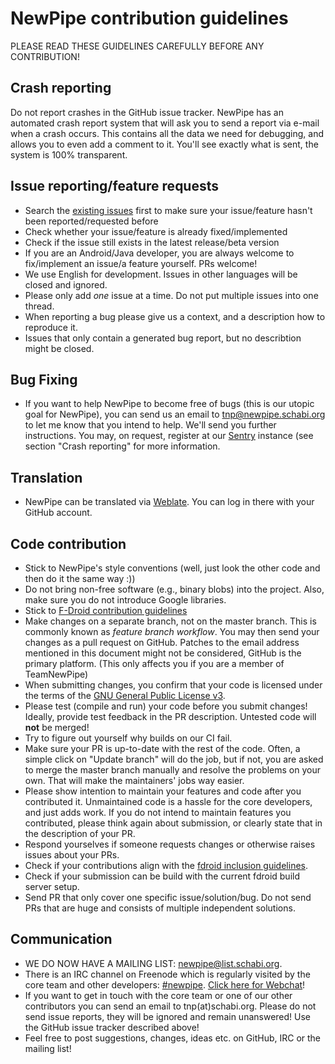 NewPipe contribution guidelines
===============================

PLEASE READ THESE GUIDELINES CAREFULLY BEFORE ANY CONTRIBUTION!

## Crash reporting

Do not report crashes in the GitHub issue tracker. NewPipe has an automated crash report system that will ask you to
send a report via e-mail when a crash occurs. This contains all the data we need for debugging, and allows you to even
add a comment to it. You'll see exactly what is sent, the system is 100% transparent.

## Issue reporting/feature requests

* Search the [existing issues](https://github.com/TeamNewPipe/NewPipe/issues) first to make sure your issue/feature
hasn't been reported/requested before
* Check whether your issue/feature is already fixed/implemented
* Check if the issue still exists in the latest release/beta version
* If you are an Android/Java developer, you are always welcome to fix/implement an issue/a feature yourself. PRs welcome!
* We use English for development. Issues in other languages will be closed and ignored.
* Please only add *one* issue at a time. Do not put multiple issues into one thread.
* When reporting a bug please give us a context, and a description how to reproduce it.
* Issues that only contain a generated bug report, but no describtion might be closed.

## Bug Fixing
* If you want to help NewPipe to become free of bugs (this is our utopic goal for NewPipe), you can send us an email to
tnp@newpipe.schabi.org to let me know that you intend to help. We'll send you further instructions. You may, on request,
register at our [Sentry](https://sentry.schabi.org) instance (see section "Crash reporting" for more information.

## Translation

* NewPipe can be translated via [Weblate](https://hosted.weblate.org/projects/newpipe/strings/). You can log in there
with your GitHub account.

## Code contribution

* Stick to NewPipe's style conventions (well, just look the other code and then do it the same way :))
* Do not bring non-free software (e.g., binary blobs) into the project. Also, make sure you do not introduce Google
  libraries.
* Stick to [F-Droid contribution guidelines](https://f-droid.org/wiki/page/Inclusion_Policy)
* Make changes on a separate branch, not on the master branch. This is commonly known as *feature branch workflow*. You
  may then send your changes as a pull request on GitHub. Patches to the email address mentioned in this document might
  not be considered, GitHub is the primary platform. (This only affects you if you are a member of TeamNewPipe)
* When submitting changes, you confirm that your code is licensed under the terms of the
  [GNU General Public License v3](https://www.gnu.org/licenses/gpl-3.0.html).
* Please test (compile and run) your code before you submit changes! Ideally, provide test feedback in the PR
  description. Untested code will **not** be merged!
* Try to figure out yourself why builds on our CI fail.
* Make sure your PR is up-to-date with the rest of the code. Often, a simple click on "Update branch" will do the job,
  but if not, you are asked to merge the master branch manually and resolve the problems on your own. That will make the
  maintainers' jobs way easier.
* Please show intention to maintain your features and code after you contributed it. Unmaintained code is a hassle for
  the core developers, and just adds work. If you do not intend to maintain features you contributed, please think again
  about submission, or clearly state that in the description of your PR.
* Respond yourselves if someone requests changes or otherwise raises issues about your PRs.
* Check if your contributions align with the [fdroid inclusion guidelines](https://f-droid.org/en/docs/Inclusion_Policy/).
* Check if your submission can be build with the current fdroid build server setup.
* Send PR that only cover one specific issue/solution/bug. Do not send PRs that are huge and consists of multiple
  independent solutions.

## Communication

* WE DO NOW HAVE A MAILING LIST: [newpipe@list.schabi.org](https://list.schabi.org/cgi-bin/mailman/listinfo/newpipe).
* There is an IRC channel on Freenode which is regularly visited by the core team and other developers:
  [#newpipe](irc:irc.freenode.net/newpipe). [Click here for Webchat](https://webchat.freenode.net/?channels=newpipe)!
* If you want to get in touch with the core team or one of our other contributors you can send an email to
  tnp(at)schabi.org. Please do not send issue reports, they will be ignored and remain unanswered! Use the GitHub issue
  tracker described above!
* Feel free to post suggestions, changes, ideas etc. on GitHub, IRC or the mailing list!

